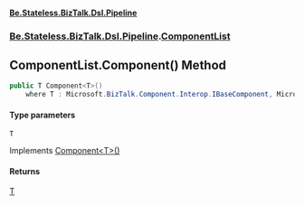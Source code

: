 #### [Be.Stateless.BizTalk.Dsl.Pipeline](README.md 'README')
### [Be.Stateless.BizTalk.Dsl.Pipeline](Be.Stateless.BizTalk.Dsl.Pipeline.md 'Be.Stateless.BizTalk.Dsl.Pipeline').[ComponentList](ComponentList.md 'Be.Stateless.BizTalk.Dsl.Pipeline.ComponentList')

## ComponentList.Component<T>() Method

```csharp
public T Component<T>()
    where T : Microsoft.BizTalk.Component.Interop.IBaseComponent, Microsoft.BizTalk.Component.Interop.IPersistPropertyBag;
```
#### Type parameters

<a name='Be.Stateless.BizTalk.Dsl.Pipeline.ComponentList.Component_T_().T'></a>

`T`

Implements [Component&lt;T&gt;()](IComponentList.Component_T_().md 'Be.Stateless.BizTalk.Dsl.Pipeline.IComponentList.Component<T>()')

#### Returns
[T](ComponentList.Component_T_().md#Be.Stateless.BizTalk.Dsl.Pipeline.ComponentList.Component_T_().T 'Be.Stateless.BizTalk.Dsl.Pipeline.ComponentList.Component<T>().T')